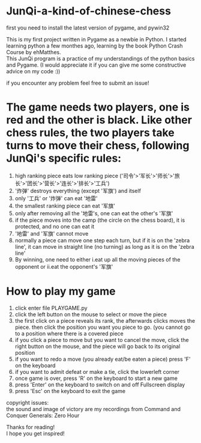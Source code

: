 # JunQi-a-kind-of-chinese-chess
first you need to install the latest version of pygame, and pywin32

This is my first project written in Pygame as a newbie in Python. I started learning python a few monthes ago, learning by the book Python Crash Course by ehMatthes.  
This JunQi program is a practice of my understandings of the python basics and Pygame. (I would appreciate it if you can give me some constructive advice on my code :)) 

if you encounter any problem feel free to submit an issue!
# The game needs two players, one is red and the other is black. Like other chess rules, the two players take turns to move their chess, following JunQi's specific rules:  
1. high ranking piece eats low ranking piece ('司令'>'军长'>'师长'>'旅长'>'团长'>'营长'>'连长'>'排长'>'工兵')  
2. '炸弹' destroys everything (except '军旗') and itself  
3. only '工兵' or '炸弹' can eat '地雷'  
4. the smallest ranking piece can eat '军旗'  
5. only after removing all the '地雷's, one can eat the other's '军旗'  
6. if the piece moves into the camp (the circle on the chess board), it is protected, and no one can eat it  
7. '地雷' and '军旗' cannot move  
8. normally a piece can move one step each turn, but if it is on the 'zebra line', it can move in straight line (no turning) as long as it is on the 'zebra line'  
9. By winning, one need to either i.eat up all the moving pieces of the opponent or ii.eat the opponent's '军旗'  
  
# How to play my game  
1. click enter file PLAYGAME.py
2. click the left button on the mouse to select or move the piece  
3. the first click on a piece reveals its rank, the afterwards clicks moves the piece. then click the position you want you piece to go. (you cannot go to a position where there
is a covered piece  
4. if you click a piece to move but you want to cancel the move, click the right button on the mouse, and the piece will go back to its original position  
5. if you want to redo a move (you already eat/be eaten a piece) press 'F' on the keyboard  
6. if you want to admit defeat or make a tie, click the lowerleft corner  
7. once game is over, press 'R' on the keyboard to start a new game  
8. press 'Enter' on the keyboard to switch on and off Fullscreen display  
9. press 'Esc' on the keyboard to exit the game  
  
copyright issues:  
the sound and image of victory are my recordings from Command and Conquer Generals: Zero Hour  
  
  
Thanks for reading!  
I hope you get inspired!
